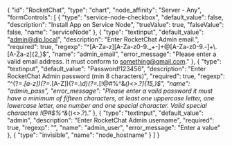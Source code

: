 {
    "id": "RocketChat",
    "type": "chart",
    "node_affinity": "Server - Any",
    "formControls": [
        {
      "type": "service-node-checkbox",
      "default_value": false,
      "description": "Install App on Service Node",
      "trueValue": true,
      "falseValue": false,
      "name": "serviceNode"
        },
        {
          "type": "textinput",
          "default_value": "admin@dip.local",
          "description": "Enter RocketChat Admin email.",
          "required": true,
          "regexp": "^[A-Za-z][A-Za-z0-9._+-]+@[A-Za-z0-9.-]+\\.[A-Za-z]{2,}$",
          "name": "admin_email",
          "error_message": "Please enter a valid email address.  It must conform to something@gmail.com."
        },
        {
          "type": "textinput",
          "default_value": "Password!123456",
          "description": "Enter RocketChat Admin password (min 8 characters)",
          "required": true,
          "regexp": "^(?=.*[a-z])(?=.*[A-Z])(?=.*\\d)(?=.*[!@#$%^&*()<>.?])[A-Za-z\\d!@#$%^&*()<>.?]{15,}$",
          "name": "admin_pass",
          "error_message": "Please enter a vaild password it must have a minimum of fifteen characters, at least one uppercase letter, one lowercase letter, one number and one special character.  Valid special characters !@#$%^&*()<>.?)."
        },
        {
          "type": "textinput",
          "default_value": "admin",
          "description": "Enter RocketChat Admin username",
          "required": true,
          "regexp": "",
          "name": "admin_user",
          "error_message": "Enter a value"
        },
        {
          "type": "invisible",
          "name": "node_hostname"
        }
    ]
}

